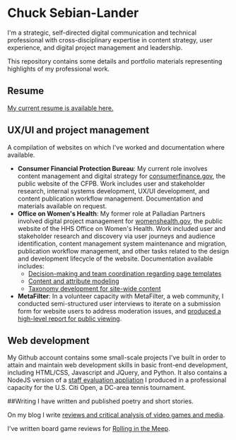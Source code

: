 # Chuck Sebian-Lander
I'm a strategic, self-directed digital communication and technical professional with cross-disciplinary expertise in content strategy, user experience, and digital project management and leadership.

This repository contains some details and portfolio materials representing highlights of my professional work.

## Resume
[My current resume is available here.](https://github.com/csebianlander/csl-portfolio/blob/main/Resume%20-%20Sebian-Lander%2C%20Chuck.pdf)

## UX/UI and project management
A compilation of websites on which I've worked and documentation where available.

- **Consumer Financial Protection Bureau**: My current role involves content management and digital strategy for [consumerfinance.gov](https://www.consumerfinance.gov), the public website of the CFPB. Work includes user and stakeholder research, internal systems development, UX/UI development, and content publication workflow management. Documentation and materials available on request.
- **Office on Women's Health**: My former role at Palladian Partners involved digital project management for [womenshealth.gov](https://www.womenshealth.gov), the public website of the HHS Office on Women's Health. Work included user and stakeholder research and discovery via user journeys and audience identification, content management system maintenance and migration, publication workflow management, and other tasks related to the design and development lifecycle of the website. Documentation available includes:
  - [Decision-making and team coordination regarding page templates](https://github.com/csebianlander/csl-portfolio/blob/main/OWH%20-%20Template%20Decision-Making%20(Blog).pdf)
  - [Content and attribute modeling](https://github.com/csebianlander/csl-portfolio/blob/main/OWH%20-%20Content%20Types%20and%20Attributes.xlsx)
  - [Taxonomy development for site-wide content](https://github.com/csebianlander/csl-portfolio/blob/main/OWH%20-%20Organized%20Taxonomy.xlsx)
- **MetaFilter**: In a volunteer capacity with MetaFilter, a web community, I conducted semi-structured user interviews to iterate on a submission form for website users to address moderation issues, and [produced a high-level report for public viewing](https://github.com/csebianlander/csl-portfolio/blob/main/MetaFilter%20-%20User%20Interviews%20and%20Results.pdf).

## Web development
My Github account contains some small-scale projects I've built in order to attain and maintain web development skills in basic front-end development, including HTML/CSS, Javascript and JQuery, and Python. It also contains a NodeJS version of a [staff evaluation appliation](https://github.com/csebianlander/cobpe2021) I produced in a professional capacity for the U.S. Citi Open, a DC-area tennis tournament.

##Writing
I have written and published poetry and short stories.

On my blog I write [reviews and critical analysis of video games and media](https://write.as/kybard/).

I've written board game reviews for [Rolling in the Meep](https://rollinginthemeep.com/).
